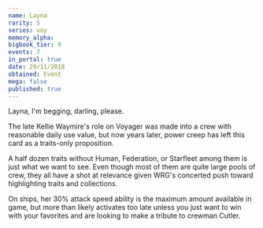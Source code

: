 ```yaml
---
name: Layna
rarity: 5
series: voy
memory_alpha:
bigbook_tier: 9
events: 7
in_portal: true
date: 29/11/2018
obtained: Event
mega: false
published: true
---
```


Layna, I'm begging, darling, please.

The late Kellie Waymire's role on Voyager was made into a crew with reasonable daily use value, but now years later, power creep has left this card as a traits-only proposition.

A half dozen traits without Human, Federation, or Starfleet among them is just what we want to see. Even though most of them are quite large pools of crew, they all have a shot at relevance given WRG's concerted push toward highlighting traits and collections.

On ships, her 30% attack speed ability is the maximum amount available in game, but more than likely activates too late unless you just want to win with your favorites and are looking to make a tribute to crewman Cutler.
